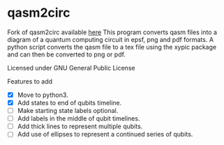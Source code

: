 # qasm2circ
Fork of qasm2circ available [here](https://www.media.mit.edu/quanta/qasm2circ/)
This program converts qasm files into a diagram of a quantum computing circuit in epsf, png and pdf formats.
A python script converts the qasm file to a tex file using the xypic package and can then be converted to png or pdf.

Licensed under GNU General Public License

Features to add
* [x] Move to python3.
* [x] Add states to end of qubits timeline.
* [ ] Make starting state labels optional.
* [ ] Add labels in the middle of qubit timelines.
* [ ] Add thick lines to represent multiple qubits.
* [ ] Add use of ellipses to represent a continued series of qubits.
